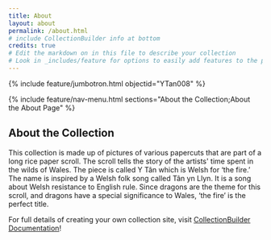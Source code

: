 ```yaml
---
title: About
layout: about
permalink: /about.html
# include CollectionBuilder info at bottom
credits: true
# Edit the markdown on in this file to describe your collection
# Look in _includes/feature for options to easily add features to the page
---
```


{% include feature/jumbotron.html objectid="YTan008" %}

{% include feature/nav-menu.html sections="About the Collection;About the About Page" %}

## About the Collection

This collection is made up of pictures of various papercuts that are part of a long rice paper scroll. The scroll tells the story of the artists' time spent in the wilds of Wales. The piece is called Y Tân which is Welsh for ‘the fire.’ The name is inspired by a Welsh folk song called Tân yn Llyn. It is a song about Welsh resistance to English rule. Since dragons are the theme for this scroll, and dragons have a special significance to Wales, ‘the fire’ is the perfect title. 




For full details of creating your own collection site, visit [CollectionBuilder Documentation](https://collectionbuilder.github.io/cb-docs/)!

